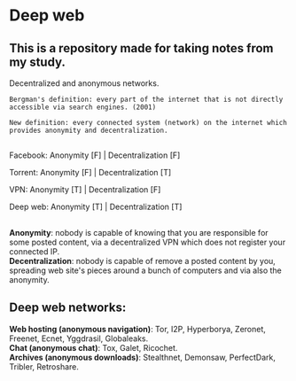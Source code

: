 # Deep web

## This is a repository made for taking notes from my study.<br>

Decentralized and anonymous networks.

``
Bergman's definition: every part of the internet that is not directly accessible via search engines. (2001)
``

``
New definition: every connected system (network) on the internet which provides anonymity and decentralization.
``

##

Facebook: Anonymity [F] | Decentralization [F]<br>

Torrent: Anonymity [F] | Decentralization [T]<br>

VPN: Anonymity [T] | Decentralization [F]<br>

Deep web: Anonymity [T] | Decentralization [T]<br>

##

**Anonymity**: nobody is capable of knowing that you are responsible for some posted content, via a decentralized VPN which does not register your connected IP.<br>
**Decentralization**: nobody is capable of remove a posted content by you, spreading web site's pieces around a bunch of computers and via also the anonymity.

## Deep web networks:<br>
**Web hosting (anonymous navigation)**: Tor, I2P, Hyperborya, Zeronet, Freenet, Ecnet, Yggdrasil, Globaleaks.<br>
**Chat (anonymous chat)**: Tox, Galet, Ricochet.<br>
**Archives (anonymous downloads)**: Stealthnet, Demonsaw, PerfectDark, Tribler, Retroshare.<br>

